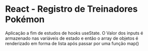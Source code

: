 # React - Registro de Treinadores Pokémon

Aplicação a fim de estudos de hooks useState.
O Valor dos inputs é armazenado nas variáveis de estado e então
o array de objetos é renderizado em forma de lista após passar por uma função map()